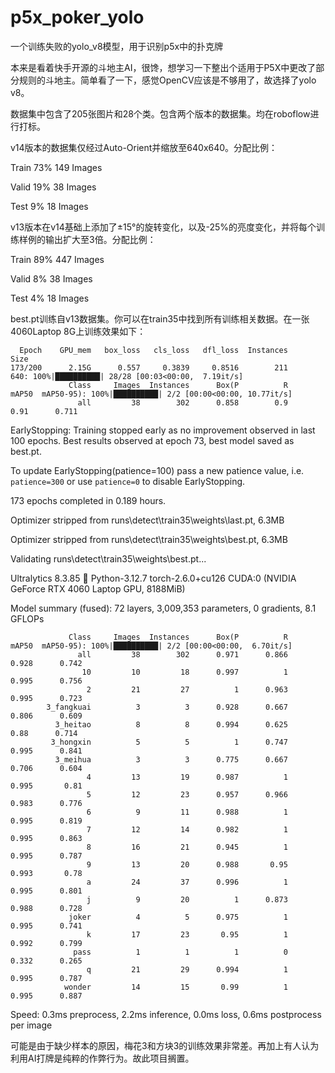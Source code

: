 # p5x_poker_yolo
一个训练失败的yolo_v8模型，用于识别p5x中的扑克牌

本来是看着快手开源的斗地主AI，很馋，想学习一下整出个适用于P5X中更改了部分规则的斗地主。简单看了一下，感觉OpenCV应该是不够用了，故选择了yolo v8。

数据集中包含了205张图片和28个类。包含两个版本的数据集。均在roboflow进行打标。

v14版本的数据集仅经过Auto-Orient并缩放至640x640。分配比例：

Train 73% 149 Images

Valid 19% 38 Images

Test 9% 18 Images

v13版本在v14基础上添加了±15°的旋转变化，以及-25%的亮度变化，并将每个训练样例的输出扩大至3倍。分配比例：

Train 89% 447 Images

Valid 8% 38 Images

Test 4% 18 Images

best.pt训练自v13数据集。你可以在train35中找到所有训练相关数据。在一张4060Laptop 8G上训练效果如下：

      Epoch    GPU_mem   box_loss   cls_loss   dfl_loss  Instances       Size
    173/200      2.15G      0.557     0.3839     0.8516        211        640: 100%|██████████| 28/28 [00:03<00:00,  7.19it/s]
                 Class     Images  Instances      Box(P          R      mAP50  mAP50-95): 100%|██████████| 2/2 [00:00<00:00, 10.77it/s]
                   all         38        302      0.858        0.9       0.91      0.711
                   
EarlyStopping: Training stopped early as no improvement observed in last 100 epochs. Best results observed at epoch 73, best model saved as best.pt.

To update EarlyStopping(patience=100) pass a new patience value, i.e. `patience=300` or use `patience=0` to disable EarlyStopping.

173 epochs completed in 0.189 hours.

Optimizer stripped from runs\detect\train35\weights\last.pt, 6.3MB

Optimizer stripped from runs\detect\train35\weights\best.pt, 6.3MB

Validating runs\detect\train35\weights\best.pt...

Ultralytics 8.3.85 🚀 Python-3.12.7 torch-2.6.0+cu126 CUDA:0 (NVIDIA GeForce RTX 4060 Laptop GPU, 8188MiB)

Model summary (fused): 72 layers, 3,009,353 parameters, 0 gradients, 8.1 GFLOPs

                 Class     Images  Instances      Box(P          R      mAP50  mAP50-95): 100%|██████████| 2/2 [00:00<00:00,  6.70it/s]
                   all         38        302      0.971      0.866      0.928      0.742
                    10         10         18      0.997          1      0.995      0.756
                     2         21         27          1      0.963      0.995      0.723
            3_fangkuai          3          3      0.928      0.667      0.806      0.609
              3_heitao          8          8      0.994      0.625       0.88      0.714
             3_hongxin          5          5          1      0.747      0.995      0.841
              3_meihua          3          3      0.775      0.667      0.706      0.604
                     4         13         19      0.987          1      0.995       0.81
                     5         12         23      0.957      0.966      0.983      0.776
                     6          9         11      0.988          1      0.995      0.819
                     7         12         14      0.982          1      0.995      0.863
                     8         16         21      0.945          1      0.995      0.787
                     9         13         20      0.988       0.95      0.993       0.78
                     a         24         37      0.996          1      0.995      0.801
                     j          9         20          1      0.873      0.988      0.728
                 joker          4          5      0.975          1      0.995      0.741
                     k         17         23       0.95          1      0.992      0.799
                  pass          1          1          1          0      0.332      0.265
                     q         21         29      0.994          1      0.995      0.787
                wonder         14         15       0.99          1      0.995      0.887
                
Speed: 0.3ms preprocess, 2.2ms inference, 0.0ms loss, 0.6ms postprocess per image

可能是由于缺少样本的原因，梅花3和方块3的训练效果非常差。再加上有人认为利用AI打牌是纯粹的作弊行为。故此项目搁置。

